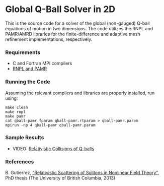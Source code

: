# Global Q-Ball Solver in 2D

This is the source code for a solver of the global (non-gauged) Q-ball equations of motion in two dimensions. The code utilizes the RNPL and PAMR/AMRD libraries for the finite-difference and adaptive mesh refinement implementations, respectively. 

### Requirements
* C and Fortran MPI compilers
* [RNPL and PAMR](http://laplace.physics.ubc.ca/Group/Software.html)

### Running the Code
Assuming the relevant compilers and libraries are properly installed, run using:
```
make clean
make rnpl
make pamr
cat qball-pamr.fparam qball-pamr.rtparam > qball-pamr.param
mpirun -np 4 qball-pamr qball-pamr.param
```

### Sample Results
* VIDEO: [Relativistic Collisions of Q-balls](https://vimeo.com/660839958)

### References
B. Gutierrez, ["Relativistic Scattering of Solitons in Nonlinear Field Theory"](https://dx.doi.org/10.14288/1.0073874), PhD thesis (The University of British Columbia, 2013)
